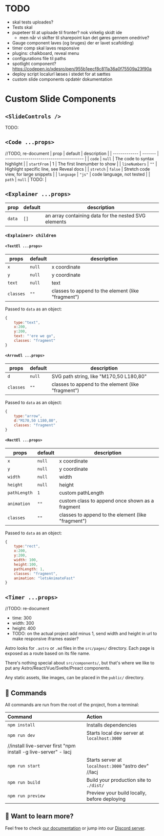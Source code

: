 # TODO

- skal tests uploades?
- Tests skal
- pupeteer til at uploade til fronter? nok virkelig skidt ide
  - men når vi skifter til sharepoint kan det gøres gennem onedrive?
- Gauge component laves (og bruges) der er lavet scafolding)
- timer comp skal laves responsive
- plugins: chalkboard, reveal menu
- configurations file til paths
- spotlight component? https://codepen.io/xdesro/pen/955b1eecf8c811a36a0f75509a23f90a
- deploy script localurl læses i stedet for at sættes
- custom slide components opdatér dokumentation

# Custom Slide Components

## `<SlideControls />`

TODO:

## `<Code ...props>`

//TODO, re-document
| prop | default | description |
| ------------- | ------- | ---------------------------------------- |
| `code` | `null` | The code to syntax highlight |
| `startFrom` | 1 | The first linenumber to show |
| `lineNumbers` | `""` | Highlight specific line, see Reveal docs |
| `stretch` | `false` | Stretch code view, for large snippets |
| `language` | `"js"` | code language, not tested |
| `path` | `null` | TODO: |

## `<Explainer ...props>`

| prop   | default | description                                          |
| ------ | ------- | ---------------------------------------------------- |
| `data` | `[]`    | an array containing data for the nested SVG elements |

### `<Explainer> children`

#### `<TextEl ...props>`

| props     | default | description                                        |
| --------- | ------- | -------------------------------------------------- |
| `x`       | `null`  | x coordinate                                       |
| `y`       | `null`  | y coordinate                                       |
| `text`    | `null`  | text                                               |
| `classes` | `""`    | classes to append to the element (like "fragment") |

Passed to `data` as an object:

```js
{
    type:"text",
    x:200,
    y:200,
    text: "'ere we go",
    classes: "fragment"
}
```

#### `<ArrowEl ...props>`

| props     | default | description                                        |
| --------- | ------- | -------------------------------------------------- |
| `d`       | `null`  | SVG path string, like "M170,50 L180,80"            |
| `classes` | `""`    | classes to append to the element (like "fragment") |

Passed to `data` as an object:

```js
{
    type:"arrow",
    d:"M170,50 L180,80",
    classes: "fragment"
}
```

#### `<RectEl ...props>`

| props        | default | description                                        |
| ------------ | ------- | -------------------------------------------------- |
| `x`          | `null`  | x coordinate                                       |
| `y`          | `null`  | y coordinate                                       |
| `width`      | `null`  | width                                              |
| `height`     | `null`  | height                                             |
| `pathLength` | `1`     | custom pathLength                                  |
| `animation`  | `""`    | custom class to append once shown as a fragment    |
| `classes`    | `""`    | classes to append to the element (like "fragment") |

Passed to `data` as an object:

```js
{
    type:"rect",
    x:200,
    y:200,
    width: 100,
    height:100,
    pathLength: 1,
    classes: "fragment",
    animation: "letsAnimateFast"
}
```

## `<Timer ...props>`

//TODO: re-document

- time: 300
- width: 300
- height: 400
- TODO: on the actual project add minus 1, send width and height in url to make responsive iframes easier?

Astro looks for `.astro` or `.md` files in the `src/pages/` directory. Each page is exposed as a route based on its file name.

There's nothing special about `src/components/`, but that's where we like to put any Astro/React/Vue/Svelte/Preact components.

Any static assets, like images, can be placed in the `public/` directory.

## 🧞 Commands

All commands are run from the root of the project, from a terminal:

| Command                                                         | Action                                               |
| :-------------------------------------------------------------- | :--------------------------------------------------- |
| `npm install`                                                   | Installs dependencies                                |
| `npm run dev`                                                   | Starts local dev server at `localhost:3000`          |
| //install live-server first "npm install -g live-server" - lacj |
| `npm run start`                                                 | Starts server at `localhost:3000` "astro dev" //lacj |
| `npm run build`                                                 | Build your production site to `./dist/`              |
| `npm run preview`                                               | Preview your build locally, before deploying         |

## 👀 Want to learn more?

Feel free to check [our documentation](https://github.com/withastro/astro) or jump into our [Discord server](https://astro.build/chat).
